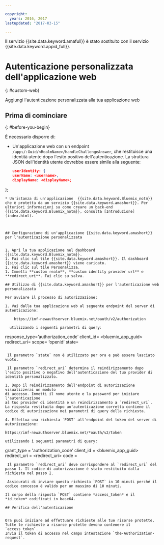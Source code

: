 ```yaml
---

copyright:
  years: 2016, 2017
lastupdated: "2017-03-15"

---
```


Il servizio {{site.data.keyword.amafull}} è stato sostituito con il servizio {{site.data.keyword.appid_full}}.

# Autenticazione personalizzata dell'applicazione web
{: #custom-web}

Aggiungi l'autenticazione personalizzata alla tua applicazione web

## Prima di cominciare
{: #before-you-begin}

È necessario disporre di:
* Un'applicazione web con un endpoint  `/apps/:Guid/<RealmName>/handleChallengeAnswer`,
che restituisce una identità utente dopo l'esito positivo dell'autenticazione. La struttura JSON dell'identità utente dovrebbe essere simile alla seguente:

   ```json
  userIdentity: {
  userName: <username>,
  displayName: <displayName>;
 };
```
* Un'istanza di un'applicazione  {{site.data.keyword.Bluemix_notm}} che è protetta da un servizio {{site.data.keyword.amashort}}. Per ulteriori informazioni su come creare un back-end {{site.data.keyword.Bluemix_notm}}, consulta [Introduzione](index.html).



## Configurazione di un'applicazione {{site.data.keyword.amashort}} per l'autenticazione personalizzata


1. Apri la tua applicazione nel dashboard {{site.data.keyword.Bluemix_notm}}.
1. Fai clic sul tile {{site.data.keyword.amashort}}. Il dashboard {{site.data.keyword.amashort}} viene caricato.
1. Fai clic sul tile Personalizza.
1. Immetti **custom realm**, **custom identity provider url** e **redirect_uri**. Fai clic su salva.

## Utilizzo di {{site.data.keyword.amashort}} per l'autenticazione web personalizzata

Per avviare il processo di autorizzazione:

1. Vai dalla tua applicazione web al seguente endpoint del server di autenticazione:

    https://imf-newauthserver.bluemix.net/oauth/v2/authorization

  utilizzando i seguenti parametri di query:
   ```
   response_type=’authorization_code’
   client_id= <bluemix\_app\_guid>
   redirect_uri= <uri per il reindirizzamento dopo aver ottenuto un codice di autorizzazione>
   scope= ‘openid’
   state= <state>
   ```

    Il parametro `state` non è utilizzato per ora e può essere lasciato vuoto.

    Il parametro `redirect_uri` determina il reindirizzamento dopo l'esito positivo o negativo dell'autenticazione del tuo provider di identità personalizzato.

1. Dopo il reindirizzamento dell'endpoint di autorizzazione visualizzerai un modulo
di accesso. Immetti il nome utente e la password per iniziare l'autenticazione
al tuo provider di identità e un reindirizzamento a `redirect_uri`.
La risposta restituita dopo un'autenticazione corretta contiene il codice di autorizzazione nei parametri di query della richiesta.

4. Effettua una richiesta `POST` all'endpoint del token del server di autorizzazione:

 https://imf-newauthserver.bluemix.net/*oauth/v2/token

 utilizzando i seguenti parametri di query:
 ```
 grant_type = 'authorization_code'
 client_id = <bluemix_app_guid>
 redirect_uri = <redirect_uri>
 code = <authorization code>
 ```
  Il parametro `redirect_uri` deve corrispondere al `redirect_uri` del passo 1. Il codice di autorizzazione è stato restituito dalla richiesta nel passo 2.

  Assicurati di inviare questa richiesta `POST` in 10 minuti perché il codice concesso è valido per un massimo di 10 minuti.

Il corpo della risposta `POST` contiene *access_token* e il
*id_token* codificati in base64.

## Verifica dell'autenticazione


Ora puoi iniziare ad effettuare richieste alle tue risorse protette.
Tutte le richieste a risorse protette devono contenere il `access_token`.
Invia il token di accesso nel campo intestazione `the-Authorization-request`.
